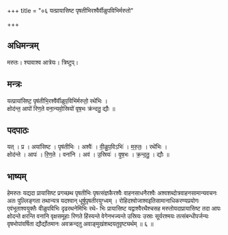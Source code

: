 +++
title = "०६ यत्प्रायासिष्ट पृषतीभिरश्वैर्वीळुपविभिर्मरुतो"

+++
## अधिमन्त्रम्
मरुतः। श्यावाश्व आत्रेयः। त्रिष्टुप्।

## मन्त्रः
यत्प्राया॑सिष्ट॒ पृष॑तीभि॒रश्वै॑र्वीळुप॒विभि॑र्मरुतो॒ रथे॑भिः ।  
क्षोद॑न्त॒ आपो॑ रिण॒ते वना॒न्यवो॒स्रियो॑ वृष॒भः क्र॑न्दतु॒ द्यौः ॥

## पदपाठः
यत् । प्र । अया॑सिष्ट । पृष॑तीभिः । अश्वैः॑ । वी॒ळु॒प॒विऽभिः॑ । म॒रु॒तः॒ । रथे॑भिः ।  
क्षोद॑न्ते । आपः॑ । रि॒ण॒ते । वना॑नि । अव॑ । उ॒स्रियः॑ । वृ॒ष॒भः । क्र॒न्द॒तु॒ । द्यौः ॥

## भाष्यम्
हेमरुतः यद्यदा प्रायासिष्ट प्रगच्छथ पृषतीभिः पृषत्संज्ञकैरश्वैः वाहनसाधनैरश्वैः अश्वशब्दोत्रवाहनसामान्यवचनः अतः पुल्लिङ्गता तथान्यत्र यदश्वान् धूर्षुपृषतीरयुग्ध्वम् । रोहिदश्वोजाश्वइतिसामानाधिकरण्यप्रयोगः एवंभूताश्वयुक्तैः वीळुपविभिः दृढरथनेमिभिः रथे- भिः प्रायासिष्ट यद्वाश्वैरथैश्चसह मरुतोयदाप्रायासिष्ट तदा आपः क्षोदन्ते क्षरन्ति वनानि वृक्षसमूहाः रिणते हिंस्यन्ते वेगेनभज्यन्ते उस्रियः उस्राः सूर्यरश्मयः तत्संबन्धीपर्जन्यः वृषभोपांवर्षिता द्यौर्द्योतमानः अवक्रन्द्तु अवाङ्मुखंशब्दयतुवृष्ट्यर्थम् ॥ ६ ॥